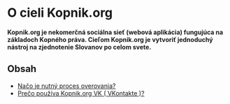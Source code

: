 # O cieli Kopnik.org

**Kopnik.org je nekomerčná sociálna sieť (webová aplikácia) fungujúca na základoch Kopného práva. Cieľom Kopnik.org je vytvoriť jednoduchý nástroj na zjednotenie Slovanov po celom svete.**

## Obsah

- [Načo je nutný proces overovania?](witness/readme.md)
- [Prečo používa Kopnik.org VK ( VKontakte )?](vk/readme.md)

